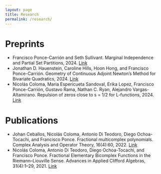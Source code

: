 ```yaml
---
layout: page
title: Research
permalink: /research/
---
```

# Preprints
 - Francisco Ponce-Carrión and Seth Sullivant. Marginal Independence and Partial Set Partitions, 2024. [Link](https://arxiv.org/abs/2402.16292)
 - Jonathan D. Hauenstein, Caroline Hills, Hoon Hong, and Francisco Ponce-Carrión. Geometry of Continuous Adjoint Newton’s Method for Bivariate Quadratics, 2024. [Link](https://www3.nd.edu/jhauenst/preprints/hhhpGeometryNewton.pdf)
 - Nicolás Coloma, Maria Espericueta Sandoval, Erika Lopez, Francisco Ponce-Carrión, Gustavo Rama, Nathan C. Ryan, Alejandro Vargas-Altamirano. Repulsion of zeros close to s = 1/2 for L-functions, 2024. [Link](https://arxiv.org/abs/2401.07959)

# Publications
 - Johan Ceballos, Nicolás Coloma, Antonio Di Teodoro, Diego Ochoa-Tocachi, and Francisco Ponce. Fractional multicomplex polynomials. Complex Analysis and Operator Theory, 16(4):60, 2022. [Link](https://link.springer.com/article/10.1007/s11785-022-01237-4)
 - Nicolás Coloma, Antonio Di Teodoro, Diego Ochoa-Tocachi, and Francisco Ponce. Fractional Elementary Bicomplex Functions in the Riemann–Liouville Sense. Advances in Applied Clifford Algebras, 31(4):1–29, 2021. [Link](https://link.springer.com/article/10.1007/s00006-021-01165-0)
